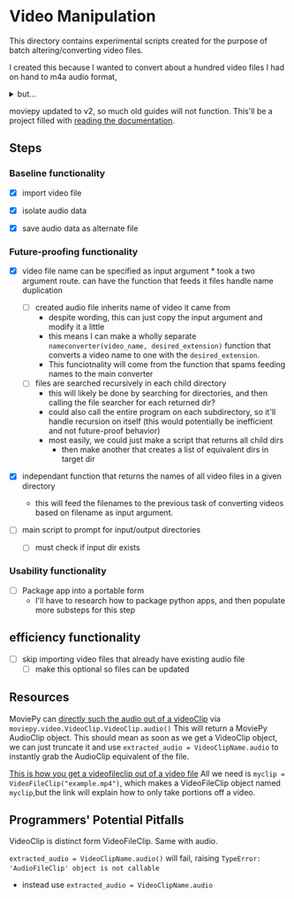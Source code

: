 # Video Manipulation

This directory contains experimental scripts created for the purpose of batch altering/converting video files.

I created this because I wanted to convert about a hundred video files I had on hand to m4a audio format, <details>
<summary>but...</summary>


![why1a](../../img/vid_manip/monthly%20sub.PNG)

![why1b](../../img/vid_manip/one%20day%20trial.PNG)

![Fine, I'll do it myself](../../img/thanos_fine_ill_do_it_myself.png)
</details>

moviepy updated to v2, so much old guides will not function. This'll be a project filled with [reading the documentation](https://zulko.github.io/moviepy/reference/reference/moviepy.audio.AudioClip.AudioClip.html#moviepy.audio.AudioClip.AudioClip.write_audiofile).

## Steps

### Baseline functionality

 - [x] import video file

 - [x] isolate audio data

 - [x] save audio data as alternate file

### Future-proofing functionality

 - [x] video file name can be specified as input argument
        * took a two argument route. can have the function that feeds it files handle name duplication
   - [ ] created audio file inherits name of video it came from
        * despite wording, this can just copy the input argument and modify it a little
        * this means I can make a wholly separate `nameconverter(video_name, desired_extension)` function that converts a video name to one with the `desired_extension`.
        * This funciotnality will come from the function that spams feeding names to the main converter
    - [ ] files are searched recursively in each child directory
        * this will likely be done by searching for directories, and then calling the file searcher for each returned dir?
        * could also call the entire program on each subdirectory, so it'll handle recursion on itself (this would potentially be inefficient and not future-proof behavior)
        * most easily, we could just make a script that returns all child dirs
          * then make another that creates a list of equivalent dirs in target dir

 - [x] independant function that returns the names of all video files in a given directory
    * this will feed the filenames to the previous task of converting videos based on filename as input argument.

 - [ ] main script to prompt for input/output directories
   - [ ] must check if input dir exists

### Usability functionality

 - [ ] Package app into a portable form
   - I'll have to research how to package python apps, and then populate more substeps for this step

## efficiency functionality

 - [ ] skip importing video files that already have existing audio file
   - [ ] make this optional so files can be updated

## Resources

MoviePy can [directly such the audio out of a videoClip](https://zulko.github.io/moviepy/reference/reference/moviepy.video.VideoClip.VideoClip.html#moviepy.video.VideoClip.VideoClip.audio) via `moviepy.video.VideoClip.VideoClip.audio()` This will return a MoviePy AudioClip object. This should mean as soon as we get a VideoClip object, we can just truncate it and use `extracted_audio = VideoClipName.audio` to instantly grab the AudioClip equivalent of the file.

[This is how you get a videofileclip out of a video file](https://zulko.github.io/moviepy/user_guide/loading.html#videofileclip) All we need is `myclip = VideoFileClip("example.mp4")`, which makes a VideoFileClip object named `myclip`,but the link will explain how to only take portions off a video.

## Programmers' Potential Pitfalls

VideoClip is distinct form VideoFileClip. Same with audio.

`extracted_audio = VideoClipName.audio()` will fail, raising `TypeError: 'AudioFileClip' object is not callable`

* instead use `extracted_audio = VideoClipName.audio`
